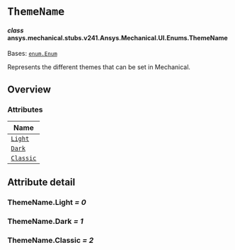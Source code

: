 # `ThemeName`



#### *class* ansys.mechanical.stubs.v241.Ansys.Mechanical.UI.Enums.ThemeName

Bases: [`enum.Enum`](https://docs.python.org/3/library/enum.html#enum.Enum)

Represents the different themes that can be set in Mechanical.

<!-- !! processed by numpydoc !! -->

<a id="overview"></a>

## Overview

### Attributes

| Name |
| ------------------------------------------------------------------------------------------- |
| [`Light`](../../../../../v242/Ansys/Mechanical/UI/Enums/ThemeName.md#ThemeName.Light) |
| [`Dark`](../../../../../v242/Ansys/Mechanical/UI/Enums/ThemeName.md#ThemeName.Dark) |
| [`Classic`](../../../../../v242/Ansys/Mechanical/UI/Enums/ThemeName.md#ThemeName.Classic) |

<a id="attribute-detail"></a>

## Attribute detail

<a id="ThemeName.Light"></a>

### ThemeName.Light *= 0*

<a id="ThemeName.Dark"></a>

### ThemeName.Dark *= 1*

<a id="ThemeName.Classic"></a>

### ThemeName.Classic *= 2*


